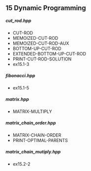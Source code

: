 15	Dynamic Programming
---------------------------

##### cut_rod.hpp
- CUT-ROD
- MEMOIZED-CUT-ROD
- MEMOIZED-CUT-ROD-AUX
- BOTTOM-UP-CUT-ROD
- EXTENDED-BOTTOM-UP-CUT-ROD
- PRINT-CUT-ROD-SOLUTION
- ex15.1-3

##### fibonacci.hpp
- ex15.1-5

#####  matrix.hpp
- MATRIX-MULTIPLY

##### matrix_chain_order.hpp
- MATRIX-CHAIN-ORDER
- PRINT-OPTIMAL-PARENTS

##### matrix_chain_mutiply.hpp
- ex15.2-2
